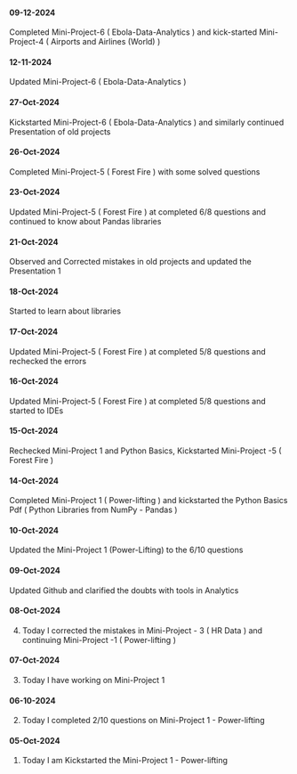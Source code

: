 #### 09-12-2024
Completed Mini-Project-6 ( Ebola-Data-Analytics ) and kick-started Mini-Project-4 ( Airports and Airlines (World) )
#### 12-11-2024
Updated Mini-Project-6 ( Ebola-Data-Analytics )
#### 27-Oct-2024
Kickstarted Mini-Project-6 ( Ebola-Data-Analytics ) and similarly continued Presentation of old projects
#### 26-Oct-2024
Completed Mini-Project-5 ( Forest Fire ) with some solved questions
#### 23-Oct-2024
Updated Mini-Project-5 ( Forest Fire ) at completed 6/8 questions and continued to know about Pandas libraries
#### 21-Oct-2024
Observed and Corrected mistakes in old projects and updated the Presentation 1
#### 18-Oct-2024
Started to learn about libraries
#### 17-Oct-2024
Updated Mini-Project-5 ( Forest Fire ) at completed 5/8 questions and rechecked the errors
#### 16-Oct-2024
Updated Mini-Project-5 ( Forest Fire ) at completed 5/8 questions and started to IDEs
#### 15-Oct-2024
Rechecked Mini-Project 1 and Python Basics, Kickstarted Mini-Project -5 ( Forest Fire )
#### 14-Oct-2024
Completed Mini-Project 1 ( Power-lifting ) and kickstarted the Python Basics Pdf ( Python Libraries from NumPy - Pandas )
#### 10-Oct-2024
Updated the Mini-Project 1 (Power-Lifting) to the 6/10 questions
#### 09-Oct-2024
Updated Github and clarified the doubts with tools in Analytics
#### 08-Oct-2024
4. Today I corrected the mistakes in Mini-Project - 3 ( HR Data ) and continuing Mini-Project -1 ( Power-lifting )
#### 07-Oct-2024
3. Today I have working on Mini-Project 1 
#### 06-10-2024
2. Today I completed 2/10 questions on Mini-Project 1 - Power-lifting
#### 05-Oct-2024
1. Today I am Kickstarted the Mini-Project 1 - Power-lifting
